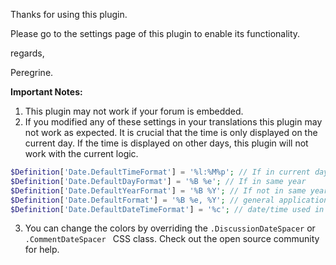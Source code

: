 Thanks for using this plugin.

Please go to the settings page of this plugin to enable its functionality.

regards,

Peregrine.

**Important Notes:** 

1. This plugin may not work if your forum is embedded.
2. If you modified any of these settings in your translations this plugin may not work as expected. It is crucial that the time is only displayed on the current day. If the time is displayed on other days, this plugin will not work with the current logic.

  ```php
  $Definition['Date.DefaultTimeFormat'] = '%l:%M%p'; // If in current day
  $Definition['Date.DefaultDayFormat'] = '%B %e'; // If in same year
  $Definition['Date.DefaultYearFormat'] = '%B %Y'; // If not in same year
  $Definition['Date.DefaultFormat'] = '%B %e, %Y'; // general applications
  $Definition['Date.DefaultDateTimeFormat'] = '%c'; // date/time used in attributes
  ```

3. You can change the colors by overriding the `.DiscussionDateSpacer` or `.CommentDateSpacer ` CSS class. Check out the open source community for help.
